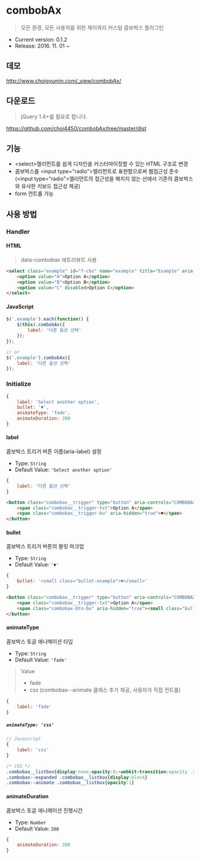 # combobAx

> 모든 환경, 모든 사용자를 위한 제이쿼리 커스텀 콤보박스 플러그인

- Current version: 0.1.2
- Release: 2016. 11. 01 ~

## 데모

<a target="_blank" href="http://www.choigyumin.com/_view/combobAx/">http:&#47;&#47;www.choigyumin.com/_view/combobAx/</a>

## 다운로드

> jQuery 1.4+를 필요로 합니다.

<a target="_blank" href="https://github.com/choi4450/combobAx/tree/master/dist">https:&#47;&#47;github.com/choi4450/combobAx/tree/master/dist</a>

## 기능

- &lt;select&gt;엘리먼트를 쉽게 디자인을 커스터마이징할 수 있는 HTML 구조로 변경
- 콤보박스를 &lt;input type="radio"&gt;엘리먼트로 표현함으로써 웹접근성 준수 (&lt;input type="radio"&gt;엘리먼트의 접근성을 해치지 않는 선에서 기존의 콤보박스와 유사한 키보드 접근성 제공)
- form 컨트롤 가능

## 사용 방법

### Handler

#### HTML

> data-combobax 애트리뷰트 사용

```html
<select class="example" id="f-cbo" name="example" title="Example" aria-label="Example" style="width:250px" data-combobax="label: '다른 옵션 선택'">
    <option value="A">Option A</option>
    <option value="B">Option B</option>
    <option value="C" disabled>Option C</option>
</select>
```

#### JavaScript

```js
$('.example').each(function() {
    $(this).combobAx({
        label: '다른 옵션 선택'
    });
});

// or
$('.example').combobAx({
    label: '다른 옵션 선택'
});
```

### Initialize

```js
{
	label: 'Select another option',
	bullet: '▼', 
	animateType: 'fade',
	animateDuration: 200
}
```

#### label

콤보박스 트리거 버튼 이름(aria-label) 설정

- Type: `String`
- Default Value: `'Select another option'`

```js
{
    label: '다른 옵션 선택'
}
```

```html
<button class="combobax__trigger" type="button" aria-controls="COMBOBAX1" aria-label="다른 옵션 선택" aria-expanded="false">
	<span class="combobax__trigger-txt">Option A</span>
	<span class="combobax__trigger-bu" aria-hidden="true">▼</span>
</button>
```

#### bullet

콤보박스 트리거 버튼의 블릿 마크업

- Type: `String`
- Default Value: `'▼'`

```js
{
    bullet: '<small class="bullet-example">▼</small>'
}
```

```html
<button class="combobax__trigger" type="button" aria-controls="COMBOBAX1" aria-label="Select another option" aria-expanded="false">
	<span class="combobax__trigger-txt">Option A</span>
	<span class="combobax-btn-bu" aria-hidden="true"><small class="bullet-example">▼</small></span>
</button>
```

#### animateType

콤보박스 토글 애니메이션 타입

- Type: `String`
- Default Value: `'fade'`

> Value
> - fade
> - css (combobax--animate 클래스 추가 제공, 사용자가 직접 컨트롤)

```js
{
    label: 'fade'
}
```
##### `animateType: 'css'`

```js
// Javascript
{
    label: 'css'
}
```

```css
/* CSS */
.combobax__listbox{display:none;opacity:0;-webkit-transition:opacity .2s;transition:opacity .2s}
.combobax--expanded .combobax__listbox{display:block}
.combobax--animate .combobax__listbox{opacity:1}
```

#### animateDuration

콤보박스 토글 애니메이션 진행시간

- Type: `Number`
- Default Value: `200`

```js
{
    animateDuration: 200
}
```
